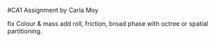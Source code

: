 #CA1 Assignment by Carla Moy


fix Colour & mass
add roll, friction,
broad phase with octree or spatial partitioning.
